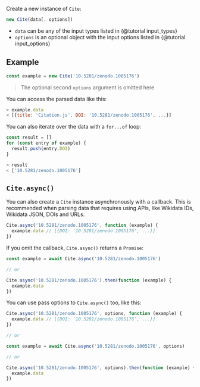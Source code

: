 Create a new instance of `Cite`:

```js
new Cite(data[, options])
```

* `data` can be any of the input types listed in {@tutorial input_types}
* `options` is an optional object with the input options listed in {@tutorial input_options}

## Example

```js
const example = new Cite('10.5281/zenodo.1005176')
```

> The optional second `options` argument is omitted here

You can access the parsed data like this:

```js
> example.data
< [{title: 'Citation.js', DOI: '10.5281/zenodo.1005176', ...}]
```

You can also iterate over the data with a `for...of` loop:

```js
const result = []
for (const entry of example) {
  result.push(entry.DOI)
}

> result
< ['10.5281/zenodo.1005176']
```

## `Cite.async()`

You can also create a `Cite` instance asynchronously with a callback. This is recommended when parsing data that requires using APIs, like Wikidata IDs, Wikidata JSON, DOIs and URLs.

```js
Cite.async('10.5281/zenodo.1005176', function (example) {
  example.data // [{DOI: '10.5281/zenodo.1005176', ...}]
})
```

If you omit the callback, `Cite.async()` returns a `Promise`:

```js
const example = await Cite.async('10.5281/zenodo.1005176')

// or

Cite.async('10.5281/zenodo.1005176').then(function (example) {
  example.data
})
```

You can use pass options to `Cite.async()` too, like this:

```js
Cite.async('10.5281/zenodo.1005176', options, function (example) {
  example.data // [{DOI: '10.5281/zenodo.1005176', ...}]
})

// or

const example = await Cite.async('10.5281/zenodo.1005176', options)

// or

Cite.async('10.5281/zenodo.1005176', options).then(function (example) {
  example.data
})
```

